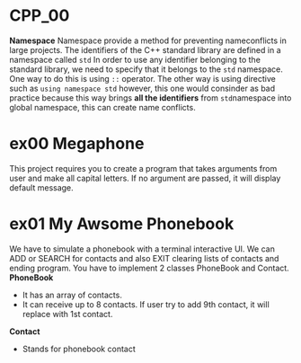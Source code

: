 # CPP_00
**Namespace**
Namespace provide a method for preventing nameconflicts in large projects.
The identifiers of the C++ standard library are defined in a namespace called ```std```
In order to use any identifier belonging to the standard library, we need to specify that it belongs to the ```std``` namespace. One way to do this is using ```::``` operator.
The other way is using directive such as ```using namespace std``` however, this one would consinder as bad practice because this way brings **all the identifiers** from ```std```namespace into global namespace, this can create name conflicts.
# ex00 Megaphone
This project requires you to create a program that takes arguments from user and make all capital letters. If no argument are passed, it will display default message.
# ex01 My Awsome Phonebook
We have to simulate a phonebook with a terminal interactive UI. We can ADD or SEARCH for contacts and also EXIT clearing lists of contacts and ending program.
You have to implement 2 classes PhoneBook and Contact. <br>
**PhoneBook**
+ It has an array of contacts.
+ It can receive up to 8 contacts. If user try to add 9th contact, it will replace with 1st contact. <br>

**Contact**
+ Stands for phonebook contact
